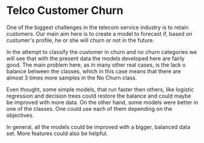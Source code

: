 # Telco Customer Churn

One of the biggest challenges in the telecom service industry is to retain customers. Our main aim here is to create a model to forecast if, based on custumer's profile, he or she will churn or not in the future.

In the attempt to classify the customer in churn and no churn categories we will see that with the present data the models developed here are fairly good. The main problem here, as in many other real cases, is the lack o balance between the classes, which in this case means that there are almost 3 times more samples in the No Churn class.

Even thought, some simple models, that run faster then others, like logistic regression and decision trees could restore the balance and could maybe be improved with more data. On the other hand, some models were better in one of the classes. One could use each of them depending on the objectives.

In general, all the models could be improved with a bigger, balanced data set. More features could also be helpful.

